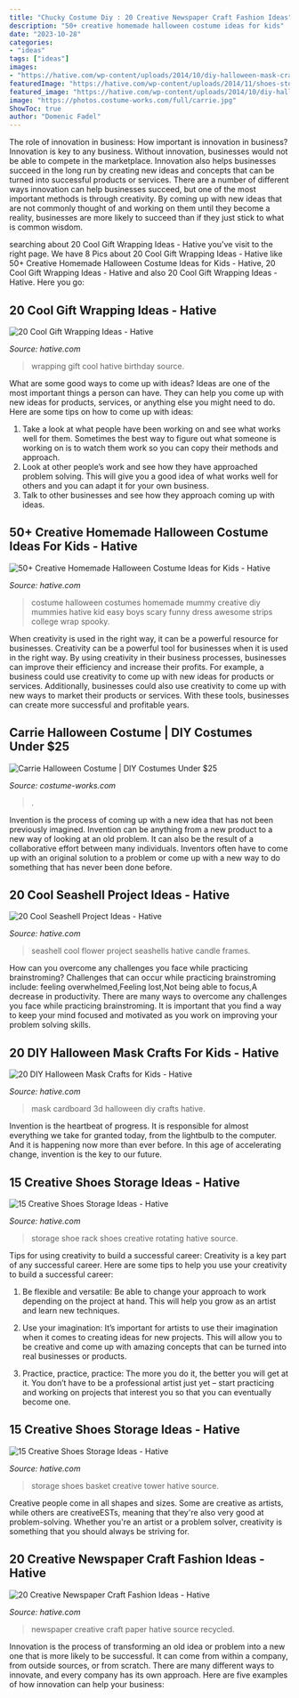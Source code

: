 ```yaml
---
title: "Chucky Costume Diy : 20 Creative Newspaper Craft Fashion Ideas"
description: "50+ creative homemade halloween costume ideas for kids"
date: "2023-10-28"
categories:
- "ideas"
tags: ["ideas"]
images:
- "https://hative.com/wp-content/uploads/2014/10/diy-halloween-mask-crafts/5-3d-cardboard-mask.jpg"
featuredImage: "https://hative.com/wp-content/uploads/2014/11/shoes-storage-ideas/11-rotating-shoe-rack.jpg"
featured_image: "https://hative.com/wp-content/uploads/2014/10/diy-halloween-mask-crafts/5-3d-cardboard-mask.jpg"
image: "https://photos.costume-works.com/full/carrie.jpg"
ShowToc: true
author: "Domenic Fadel"
---
```



The role of innovation in business: How important is innovation in business?
Innovation is key to any business. Without innovation, businesses would not be able to compete in the marketplace. Innovation also helps businesses succeed in the long run by creating new ideas and concepts that can be turned into successful products or services. There are a number of different ways innovation can help businesses succeed, but one of the most important methods is through creativity. By coming up with new ideas that are not commonly thought of and working on them until they become a reality, businesses are more likely to succeed than if they just stick to what is common wisdom.

	

		
searching about 20 Cool Gift Wrapping Ideas - Hative you've visit to the right page. We have 8 Pics about 20 Cool Gift Wrapping Ideas - Hative like 50+ Creative Homemade Halloween Costume Ideas for Kids - Hative, 20 Cool Gift Wrapping Ideas - Hative and also 20 Cool Gift Wrapping Ideas - Hative. Here you go:
		
    
## 20 Cool Gift Wrapping Ideas - Hative

<img loading=lazy src="https://hative.com/wp-content/uploads/2014/10/gift-wrapping-ideas/3-cool-gift-wrapping-ideas.jpg" onerror="this.onerror=null;this.src='https://tse2.mm.bing.net/th?id=OIP.IumchR58nq-vAcfGyDOSDAHaJ4&amp;pid=15.1';" alt="20 Cool Gift Wrapping Ideas - Hative">

_Source: hative.com_

>wrapping gift cool hative birthday source. 

	

What are some good ways to come up with ideas?
Ideas are one of the most important things a person can have. They can help you come up with new ideas for products, services, or anything else you might need to do. Here are some tips on how to come up with ideas: 
1. Take a look at what people have been working on and see what works well for them. Sometimes the best way to figure out what someone is working on is to watch them work so you can copy their methods and approach. 
2. Look at other people’s work and see how they have approached problem solving. This will give you a good idea of what works well for others and you can adapt it for your own business. 
3. Talk to other businesses and see how they approach coming up with ideas.

    
## 50+ Creative Homemade Halloween Costume Ideas For Kids - Hative

<img loading=lazy src="https://hative.com/wp-content/uploads/2014/03/costumes-for-kids/37-little-mummies-kid-costume.jpg" onerror="this.onerror=null;this.src='https://tse3.mm.bing.net/th?id=OIP.38iHObS9sCB6fFogwRzqrgHaJ4&amp;pid=15.1';" alt="50+ Creative Homemade Halloween Costume Ideas for Kids - Hative">

_Source: hative.com_

>costume halloween costumes homemade mummy creative diy mummies hative kid easy boys scary funny dress awesome strips college wrap spooky. 

	

When creativity is used in the right way, it can be a powerful resource for businesses.
Creativity can be a powerful tool for businesses when it is used in the right way. By using creativity in their business processes, businesses can improve their efficiency and increase their profits. For example, a business could use creativity to come up with new ideas for products or services. Additionally, businesses could also use creativity to come up with new ways to market their products or services. With these tools, businesses can create more successful and profitable years.

    
## Carrie Halloween Costume | DIY Costumes Under $25

<img loading=lazy src="https://photos.costume-works.com/full/carrie.jpg" onerror="this.onerror=null;this.src='https://tse2.mm.bing.net/th?id=OIP.whxzxK3E7BZHV9REiN6szAHaJ3&amp;pid=15.1';" alt="Carrie Halloween Costume | DIY Costumes Under $25">

_Source: costume-works.com_

>. 

	

Invention is the process of coming up with a new idea that has not been previously imagined. Invention can be anything from a new product to a new way of looking at an old problem. It can also be the result of a collaborative effort between many individuals. Inventors often have to come up with an original solution to a problem or come up with a new way to do something that has never been done before.

    
## 20 Cool Seashell Project Ideas - Hative

<img loading=lazy src="https://hative.com/wp-content/uploads/2014/12/seashell-project-ideas/8-seashell-flower.jpg" onerror="this.onerror=null;this.src='https://tse1.mm.bing.net/th?id=OIP.DhHBkS07_Q0sr5Fnyjy0_QHaJ6&amp;pid=15.1';" alt="20 Cool Seashell Project Ideas - Hative">

_Source: hative.com_

>seashell cool flower project seashells hative candle frames. 

	

How can you overcome any challenges you face while practicing brainstroming?
Challenges that can occur while practicing brainstroming include: feeling overwhelmed,Feeling lost,Not being able to focus,A decrease in productivity. There are many ways to overcome any challenges you face while practicing brainstroming. It is important that you find a way to keep your mind focused and motivated as you work on improving your problem solving skills.

    
## 20 DIY Halloween Mask Crafts For Kids - Hative

<img loading=lazy src="https://hative.com/wp-content/uploads/2014/10/diy-halloween-mask-crafts/5-3d-cardboard-mask.jpg" onerror="this.onerror=null;this.src='https://tse2.mm.bing.net/th?id=OIP.Wjr2fMJWrAHL6Jj9uzrdggHaLG&amp;pid=15.1';" alt="20 DIY Halloween Mask Crafts for Kids - Hative">

_Source: hative.com_

>mask cardboard 3d halloween diy crafts hative. 

	

Invention is the heartbeat of progress. It is responsible for almost everything we take for granted today, from the lightbulb to the computer. And it is happening now more than ever before. In this age of accelerating change, invention is the key to our future.

    
## 15 Creative Shoes Storage Ideas - Hative

<img loading=lazy src="https://hative.com/wp-content/uploads/2014/11/shoes-storage-ideas/11-rotating-shoe-rack.jpg" onerror="this.onerror=null;this.src='https://tse3.mm.bing.net/th?id=OIP.YkMkxUpJK5RKBZ2a3OEgBwHaMZ&amp;pid=15.1';" alt="15 Creative Shoes Storage Ideas - Hative">

_Source: hative.com_

>storage shoe rack shoes creative rotating hative source. 

	

Tips for using creativity to build a successful career:
Creativity is a key part of any successful career. Here are some tips to help you use your creativity to build a successful career:
1. Be flexible and versatile: Be able to change your approach to work depending on the project at hand. This will help you grow as an artist and learn new techniques.

2. Use your imagination: It’s important for artists to use their imagination when it comes to creating ideas for new projects. This will allow you to be creative and come up with amazing concepts that can be turned into real businesses or products.

3. Practice, practice, practice: The more you do it, the better you will get at it. You don’t have to be a professional artist just yet – start practicing and working on projects that interest you so that you can eventually become one.


    
## 15 Creative Shoes Storage Ideas - Hative

<img loading=lazy src="https://hative.com/wp-content/uploads/2014/11/shoes-storage-ideas/1-basket-tower.jpg" onerror="this.onerror=null;this.src='https://tse4.mm.bing.net/th?id=OIP.uU5c6ns-NfJAxeGb-bZqsAHaJ4&amp;pid=15.1';" alt="15 Creative Shoes Storage Ideas - Hative">

_Source: hative.com_

>storage shoes basket creative tower hative source. 

	

Creative people come in all shapes and sizes. Some are creative as artists, while others are creativeESTs, meaning that they're also very good at problem-solving. Whether you're an artist or a problem solver, creativity is something that you should always be striving for.

    
## 20 Creative Newspaper Craft Fashion Ideas - Hative

<img loading=lazy src="https://hative.com/wp-content/uploads/2014/10/newspaper-craft-fashion-ideas/14-creative-newspaper-craft-fashion-ideas.jpg" onerror="this.onerror=null;this.src='https://tse4.mm.bing.net/th?id=OIP.LGUML7UIRXT0iilHjTsgxQHaLH&amp;pid=15.1';" alt="20 Creative Newspaper Craft Fashion Ideas - Hative">

_Source: hative.com_

>newspaper creative craft paper hative source recycled. 

	

Innovation is the process of transforming an old idea or problem into a new one that is more likely to be successful. It can come from within a company, from outside sources, or from scratch. There are many different ways to innovate, and every company has its own approach. Here are five examples of how innovation can help your business: 

